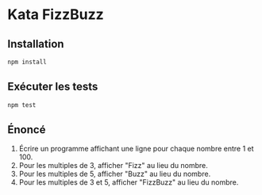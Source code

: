 # Kata FizzBuzz

## Installation

```bash
npm install
```

## Exécuter les tests

```bash
npm test
```

## Énoncé

1. Écrire un programme affichant une ligne pour chaque nombre entre 1 et 100.
2. Pour les multiples de 3, afficher "Fizz" au lieu du nombre.
3. Pour les multiples de 5, afficher "Buzz" au lieu du nombre.
4. Pour les multiples de 3 et 5, afficher "FizzBuzz" au lieu du nombre.
